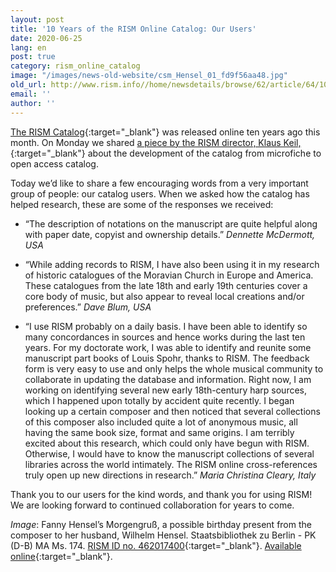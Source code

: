 ```yaml
---
layout: post
title: '10 Years of the RISM Online Catalog: Our Users'
date: 2020-06-25
lang: en
post: true
category: rism_online_catalog
image: "/images/news-old-website/csm_Hensel_01_fd9f56aa48.jpg"
old_url: http://www.rism.info//home/newsdetails/browse/62/article/64/10-years-of-the-rism-online-catalog-our-users.html
email: ''
author: ''
---
```


[The RISM Catalog](https://opac.rism.info/index.php?id=4){:target="_blank"} was released online ten years ago this month. On Monday we shared [a piece by the RISM director, Klaus Keil,](/rism_online_catalog/2020/06/22/10-years-of-the-rism-online-catalog.html){:target="_blank"} about the development of the catalog from microfiche to open access catalog.

Today we’d like to share a few encouraging words from a very important group of people: our catalog users. When we asked how the catalog has helped research, these are some of the responses we received:

- “The description of notations on the manuscript are quite helpful along with paper date, copyist and ownership details.”
_Dennette McDermott, USA_

- “While adding records to RISM, I have also been using it in my research of historic catalogues of the Moravian Church in Europe and America. These catalogues from the late 18th and early 19th centuries cover a core body of music, but also appear to reveal local creations and/or preferences.”
_Dave Blum, USA_

- “I use RISM probably on a daily basis. I have been able to identify so many concordances in sources and hence works during the last ten years. For my doctorate work, I was able to identify and reunite some manuscript part books of Louis Spohr, thanks to RISM. The feedback form is very easy to use and only helps the whole musical community to collaborate in updating the database and information. Right now, I am working on identifying several new early 18th-century harp sources, which I happened upon totally by accident quite recently. I began looking up a certain composer and then noticed that several collections of this composer also included quite a lot of anonymous music, all having the same book size, format and same origins. I am terribly excited about this research, which could only have begun with RISM. Otherwise, I would have to know the manuscript collections of several libraries across the world intimately. The RISM online cross-references truly open up new directions in research.”
_Maria Christina Cleary, Italy_

Thank you to our users for the kind words, and thank you for using RISM! We are looking forward to continued collaboration for years to come.


_Image_: Fanny Hensel’s Morgengruß, a possible birthday present from the composer to her husband, Wilhelm Hensel. Staatsbibliothek zu Berlin - PK (D-B) MA Ms. 174. [RISM ID no. 462017400](https://opac.rism.info/search?id=462017400&View=rism){:target="_blank"}. [Available online](http://digital.staatsbibliothek-berlin.de/werkansicht/?PPN=PPN779294270){:target="_blank"}.


